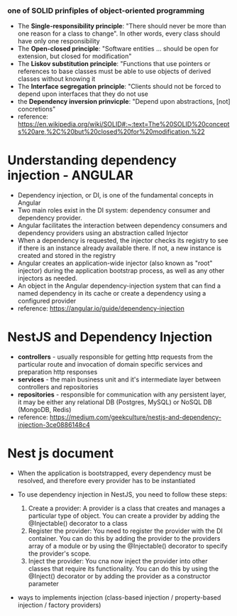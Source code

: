 ### one of SOLID prinfiples of object-oriented programming
- The **Single-responsibility principle**: "There should never be more than one reason for a class to change". In other words, every class should have only one responsibility
- The **Open-closed principle**: "Software entities ... should be open for extension, but closed for modification"
- The **Liskov substitution principle**: "Functions that use pointers or references to base classes must be able to use objects of derived classes without knowing it
- The **Interface segregation principle**: "Clients should not be forced to depend upon interfaces that they do not use
- the **Dependency inversion prinvicple**: "Depend upon abstractions, [not] concretions"
- reference: https://en.wikipedia.org/wiki/SOLID#:~:text=The%20SOLID%20concepts%20are,%2C%20but%20closed%20for%20modification.%22

# Understanding dependency injection - ANGULAR
- Dependency injection, or DI, is one of the fundamental concepts in Angular
- Two main roles exist in the DI system: dependency consumer and dependency provider.
- Angular facilitates the interaction between dependency consumers and dependency providers using an abstraction called Injector
- When a dependency is requested, the injector checks its registry to see if there is an instance already available there. If not, a new instance is created and stored in the registry
- Angular creates an application-wide injector (also known as "root" injector) during the application bootstrap process, as well as any other injectors as needed.
- An object in the Angular dependency-injection system that can find a named dependency in its cache or create a dependency using a configured provider
- reference: https://angular.io/guide/dependency-injection

# NestJS and Dependency Injection
- **controllers** - usually responsible for getting http requests from the particular route and invocation of domain specific services and preparation http responses
- **services** - the main business unit and it's intermediate layer between controllers and repositories
- **repositories** - responsible for communication with any persistent layer, it may be either any relational DB (Postgres, MySQL) or NoSQL DB (MongoDB, Redis)
- reference: https://medium.com/geekculture/nestjs-and-dependency-injection-3ce0886148c4

# Nest js document
- When the application is bootstrapped, every dependency must be resolved, and therefore every provider has to be instantiated
- To use dependency injection in NestJS, you need to follow these steps:
  1. Create a provider: A provider is a class that creates and manages a particular type of object. You can create a provider by adding the @Injectable() decorator to a class
  2. Register the provider: You need to register the provider with the DI container. You can do this by adding the provider to the providers array of a module or by using the @Injectable() decorator to specify the provider's scope.
  3. Inject the provider: You cna now inject the provider into other classes that require its functionality. You can do this by using the @Inject() decorator or by adding the provider as a constructor parameter

- ways to implements injection (class-based injection / property-based injection / factory providers)

